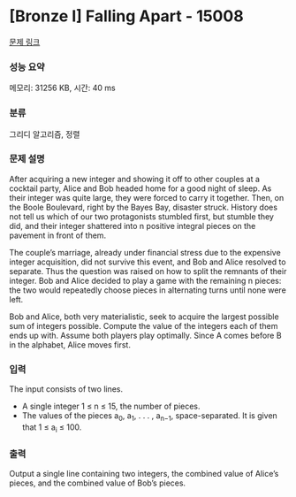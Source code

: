 # [Bronze I] Falling Apart - 15008 

[문제 링크](https://www.acmicpc.net/problem/15008) 

### 성능 요약

메모리: 31256 KB, 시간: 40 ms

### 분류

그리디 알고리즘, 정렬

### 문제 설명

<p>After acquiring a new integer and showing it off to other couples at a cocktail party, Alice and Bob headed home for a good night of sleep. As their integer was quite large, they were forced to carry it together. Then, on the Boole Boulevard, right by the Bayes Bay, disaster struck. History does not tell us which of our two protagonists stumbled first, but stumble they did, and their integer shattered into n positive integral pieces on the pavement in front of them.</p>

<p>The couple’s marriage, already under financial stress due to the expensive integer acquisition, did not survive this event, and Bob and Alice resolved to separate. Thus the question was raised on how to split the remnants of their integer. Bob and Alice decided to play a game with the remaining n pieces: the two would repeatedly choose pieces in alternating turns until none were left.</p>

<p>Bob and Alice, both very materialistic, seek to acquire the largest possible sum of integers possible. Compute the value of the integers each of them ends up with. Assume both players play optimally. Since A comes before B in the alphabet, Alice moves first.</p>

### 입력 

 <p>The input consists of two lines.</p>

<ul>
	<li>A single integer 1 ≤ n ≤ 15, the number of pieces.</li>
	<li>The values of the pieces a<sub>0</sub>, a<sub>1</sub>, . . . , a<sub>n−1</sub>, space-separated. It is given that 1 ≤ a<sub>i</sub> ≤ 100.</li>
</ul>

### 출력 

 <p>Output a single line containing two integers, the combined value of Alice’s pieces, and the combined value of Bob’s pieces.</p>

